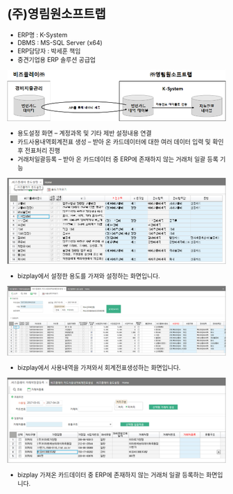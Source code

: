 # \(주\)영림원소프트랩

 - ERP명 : K-System  
 - DBMS : MS-SQL Server \(x64\)  
 - ERP담당자 : 박세훈 책임  
 - 중견기업용 ERP 솔루션 공급업

![\[&#xADF8;&#xB9BC;1\] &#xAD6C;&#xC131;&#xB3C4;](../../../../.gitbook/assets/image%20%28124%29.png)

 - 용도설정 화면 – 계정과목 및 기타 제반 설정내용 연결  
 - 카드사용내역회계전표 생성 – 받아 온 카드데이터에 대한 여러 데이터 입력 및 확인 후 전표처리 진행  
 - 거래처일괄등록 – 받아 온 카드데이터 중 ERP에 존재하지 않는 거래처 일괄 등록 기능

![\[&#xADF8;&#xB9BC;2\] &#xC6A9;&#xB3C4;&#xC124;&#xC815; &#xD654;&#xBA74;](../../../../.gitbook/assets/image%20%28254%29.png)

 - bizplay에서 설정한 용도를 가져와 설정하는 화면입니다.

![\[&#xADF8;&#xB9BC;3\] &#xCE74;&#xB4DC;&#xC0AC;&#xC6A9;&#xB0B4;&#xC5ED;&#xD68C;&#xACC4;&#xC804;&#xD45C;&#xC0DD;&#xC131; &#xD654;&#xBA74;](../../../../.gitbook/assets/image%20%28182%29.png)

 - bizplay에서 사용내역을 가져와서 회계전표생성하는 화면입니다.

![\[&#xADF8;&#xB9BC;4\] &#xAC70;&#xB798;&#xCC98; &#xB4F1;&#xB85D; &#xD654;&#xBA74;](../../../../.gitbook/assets/image%20%2897%29.png)

 - bizplay 가져온 카드데이터 중 ERP에 존재하지 않는 거래처 일괄 등록하는 화면입니다.


